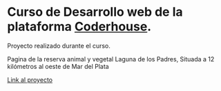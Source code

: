 # Curso de Desarrollo web de la plataforma [Coderhouse](https://www.coderhouse.com/).
Proyecto realizado durante el curso.

Pagina de la reserva animal y vegetal Laguna de los Padres, Situada a 12 kilómetros al oeste de Mar del Plata

[Link al proyecto](https://agustinfarinia1.github.io/curso-desarrollo-web/)
